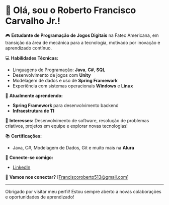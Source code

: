 # 👋 Olá, sou o Roberto Francisco Carvalho Jr.!

🎮 **Estudante de Programação de Jogos Digitais** na Fatec Americana, em transição da área de mecânica para a tecnologia, motivado por inovação e aprendizado contínuo.

💻 **Habilidades Técnicas:**
- Linguagens de Programação: **Java**, **C#**, **SQL**
- Desenvolvimento de jogos com **Unity**
- Modelagem de dados e uso de **Spring Framework**
- Experiência com sistemas operacionais **Windows** e **Linux**

🌱 **Atualmente aprendendo:** 
- **Spring Framework** para desenvolvimento backend
- **Infraestrutura de TI**

🚀 **Interesses:** Desenvolvimento de software, resolução de problemas criativos, projetos em equipe e explorar novas tecnologias!

📚 **Certificações:** 
- Java, C#, Modelagem de Dados, Git e muito mais na **Alura**

🔗 **Conecte-se comigo:**
- [LinkedIn](https://www.linkedin.com/in/roberto-francisco/)

📧 **Vamos nos conectar?** [Franciscoroberto513@gmail.com]

---

Obrigado por visitar meu perfil! Estou sempre aberto a novas colaborações e oportunidades de aprendizado!

<!---
robertojn/robertojn is a ✨ special ✨ repository because its `README.md` (this file) appears on your GitHub profile.
You can click the Preview link to take a look at your changes.
--->
